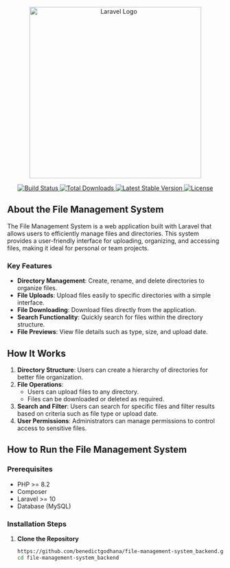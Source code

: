 <p align="center">
  <a href="https://laravel.com" target="_blank">
    <img src="https://raw.githubusercontent.com/laravel/art/master/logo-lockup/5%20SVG/2%20CMYK/1%20Full%20Color/laravel-logolockup-cmyk-red.svg" width="400" alt="Laravel Logo">
  </a>
</p>

<p align="center">
  <a href="https://github.com/laravel/framework/actions">
    <img src="https://github.com/laravel/framework/workflows/tests/badge.svg" alt="Build Status">
  </a>
  <a href="https://packagist.org/packages/laravel/framework">
    <img src="https://img.shields.io/packagist/dt/laravel/framework" alt="Total Downloads">
  </a>
  <a href="https://packagist.org/packages/laravel/framework">
    <img src="https://img.shields.io/packagist/v/laravel/framework" alt="Latest Stable Version">
  </a>
  <a href="https://packagist.org/packages/laravel/framework">
    <img src="https://img.shields.io/packagist/l/laravel/framework" alt="License">
  </a>
</p>

## About the File Management System

The File Management System is a web application built with Laravel that allows users to efficiently manage files and directories. This system provides a user-friendly interface for uploading, organizing, and accessing files, making it ideal for personal or team projects.

### Key Features

- **Directory Management**: Create, rename, and delete directories to organize files.
- **File Uploads**: Upload files easily to specific directories with a simple interface.
- **File Downloading**: Download files directly from the application.
- **Search Functionality**: Quickly search for files within the directory structure.
- **File Previews**: View file details such as type, size, and upload date.

## How It Works

1. **Directory Structure**: Users can create a hierarchy of directories for better file organization.
2. **File Operations**: 
   - Users can upload files to any directory.
   - Files can be downloaded or deleted as required.
3. **Search and Filter**: Users can search for specific files and filter results based on criteria such as file type or upload date.
4. **User Permissions**: Administrators can manage permissions to control access to sensitive files.

## How to Run the File Management System

### Prerequisites

- PHP >= 8.2
- Composer
- Laravel >= 10
- Database (MySQL)

### Installation Steps

1. **Clone the Repository**
   ```bash
   https://github.com/benedictgodhana/file-management-system_backend.git
   cd file-management-system_backend
